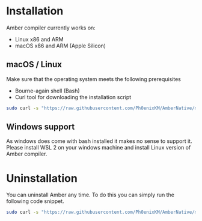 # Installation

Amber compiler currently works on:
- Linux x86 and ARM
- macOS x86 and ARM (Apple Silicon)

## macOS / Linux

Make sure that the operating system meets the following prerequisites

- Bourne-again shell (Bash)
- Curl tool for downloading the installation script

```sh
sudo curl -s "https://raw.githubusercontent.com/Ph0enixKM/AmberNative/master/setup/install.sh" | $(echo /bin/bash)
```

## Windows support

As windows does come with bash installed it makes no sense to support it. Please install WSL 2 on your windows machine and install Linux version of Amber compiler.

# Uninstallation

You can uninstall Amber any time. To do this you can simply run the following code snippet.

```sh
sudo curl -s "https://raw.githubusercontent.com/Ph0enixKM/AmberNative/master/setup/uninstall.sh" | $(echo /bin/bash)
```



